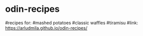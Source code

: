 # odin-recipes
#recipes for:
#mashed potatoes
#classic waffles
#tiramisu
#link: https://arludmila.github.io/odin-recipes/